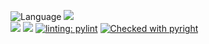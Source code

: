 ![Language](https://img.shields.io/badge/Python-3776AB?style=for-the-badge&logo=python&logoColor=white)  ![](https://img.shields.io/badge/Linux-FCC624?style=for-the-badge&logo=linux&logoColor=black)  
![](https://img.shields.io/badge/license-GNU_General_Public_License-blue)
![](https://github.com/ncsuswe24/merge-sort/actions/workflows/python-app.yml/badge.svg)
[![linting: pylint](https://img.shields.io/badge/linting-pylint-yellowgreen)](https://github.com/pylint-dev/pylint)
[![Checked with pyright](https://microsoft.github.io/pyright/img/pyright_badge.svg)](https://microsoft.github.io/pyright/)
